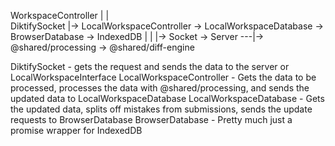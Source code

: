 WorkspaceController
	|			|		  
DiktifySocket	|->	LocalWorkspaceController -> LocalWorkspaceDatabase -> BrowserDatabase -> IndexedDB
    |						|
	|-> Socket -> Server ---|-> @shared/processing -> @shared/diff-engine


DiktifySocket - gets the request and sends the data to the server or LocalWorkspaceInterface
LocalWorkspaceController - Gets the data to be processed, processes the data with @shared/processing,
						  and sends the updated data to LocalWorkspaceDatabase
LocalWorkspaceDatabase - Gets the updated data, splits off mistakes from submissions, sends the update
						  requests to BrowserDatabase
BrowserDatabase - Pretty much just a promise wrapper for IndexedDB